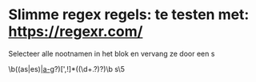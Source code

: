 # Slimme regex regels: te testen met: https://regexr.com/

Selecteer alle nootnamen in het blok en vervang ze door een s 

\b((as|es)|[a-g](is|es)?)[',!]*((\d+\.?)?)\b
s\5
